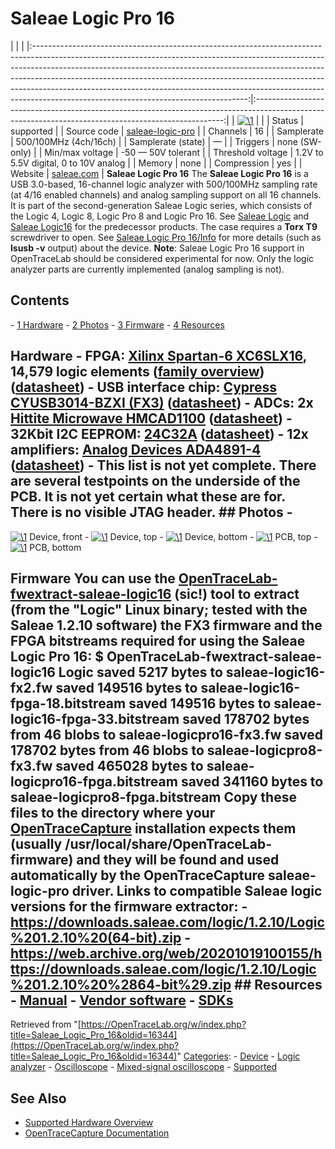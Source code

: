 # Saleae Logic Pro 16

| | | |:-----------------------------------------------------------------------------------------------------------------------------------------------------------------------------------------------------------------------------------------------------------------------------------------------------------------------------------------------------------------------------------------------------------------------------------------------------------:|:----------------------------------------------------------------------------------------------------------------------------------------------------:| | [![\1](../../assets/hardware/general/\2)](./File:Saleae_Logic_Pro_16_bottom.jpg.html) | | | Status | supported | | Source code | [saleae-logic-pro](http://github.com/OpenTraceLab/?p=OpenTraceCapture.git;a=tree;f=src/hardware/saleae-logic-pro) | | Channels | 16 | | Samplerate | 500/100MHz (4ch/16ch) | | Samplerate (state) | — | | Triggers | none (SW-only) | | Min/max voltage | -50 — 50V tolerant | | Threshold voltage | 1.2V to 5.5V digital, 0 to 10V analog | | Memory | none | | Compression | yes | | Website | [saleae.com](https://www.saleae.com) | **Saleae Logic Pro 16** The **Saleae Logic Pro 16** is a USB 3.0-based, 16-channel logic analyzer with 500/100MHz sampling rate (at 4/16 enabled channels) and analog sampling support on all 16 channels. It is part of the second-generation Saleae Logic series, which consists of the Logic 4, Logic 8, Logic Pro 8 and Logic Pro 16. See [Saleae Logic](Saleae_Logic.html "Saleae Logic") and [Saleae Logic16](Saleae_Logic16.html "Saleae Logic16") for the predecessor products. The case requires a **Torx T9** screwdriver to open. See [Saleae Logic Pro 16/Info](Saleae_Logic_Pro_16/Info.html "Saleae Logic Pro 16/Info") for more details (such as **lsusb -v** output) about the device. **Note**: Saleae Logic Pro 16 support in OpenTraceLab should be considered experimental for now. Only the logic analyzer parts are currently implemented (analog sampling is not). 
## Contents 
\- [1 Hardware](Saleae_Logic_Pro_16.html#Hardware) \- [2 Photos](Saleae_Logic_Pro_16.html#Photos) \- [3 Firmware](Saleae_Logic_Pro_16.html#Firmware) \- [4 Resources](Saleae_Logic_Pro_16.html#Resources) 
## Hardware \- **FPGA**: [Xilinx Spartan-6 XC6SLX16](http://www.xilinx.com/support/index.html/content/xilinx/en/supportNav/silicon_devices/fpga/spartan-6.html), 14,579 logic elements ([family overview](http://www.xilinx.com/support/documentation/data_sheets/ds160.pdf)) ([datasheet](http://www.xilinx.com/support/documentation/data_sheets/ds162.pdf)) \- **USB interface chip**: [Cypress CYUSB3014-BZXI (FX3)](http://www.cypress.com/?mpn=CYUSB3014-BZXI) ([datasheet](http://www.cypress.com/?docID=50647)) \- **ADCs**: 2x [Hittite Microwave HMCAD1100](https://www.hittite.com/products/view.html/view/HMCAD1100) ([datasheet](https://www.hittite.com/content/documents/data_sheet/hmcad1100.pdf)) \- **32Kbit I2C EEPROM**: [24C32A](http://www.microchip.com/wwwproducts/Devices.aspx?dDocName=en010774) ([datasheet](http://ww1.microchip.com/downloads/en/DeviceDoc/21709J.pdf)) \- **12x amplifiers**: [Analog Devices ADA4891-4](http://www.analog.com/en/high-speed-op-amps/high-speed-rail-to-rail-amplifiers/ada4891-4/products/product.html) ([datasheet](http://www.analog.com/static/imported-files/data_sheets/ADA4891-1_4891-2_4891-3_4891-4.PDF)) \- This list is not yet complete. There are several testpoints on the underside of the PCB. It is not yet certain what these are for. There is no visible JTAG header. ## Photos \- 
[![\1](../../assets/hardware/general/\2)](./File:Saleae_Logic_Pro_16_front.jpg.html)
Device, front
\- 
[![\1](../../assets/hardware/general/\2)](./File:Saleae_Logic_Pro_16_top.jpg.html)
Device, top
\- 
[![\1](../../assets/hardware/general/\2)](./File:Saleae_Logic_Pro_16_bottom.jpg.html)
Device, bottom
\- 
[![\1](../../assets/hardware/general/\2)](./File:Saleae_Logic_Pro_16_PCB_front.jpg.html)
PCB, top
\- 
[![\1](../../assets/hardware/general/\2)](./File:Saleae_Logic_Pro_16_PCB_rear.jpg.html)
PCB, bottom
## Firmware You can use the [OpenTraceLab-fwextract-saleae-logic16](http://github.com/OpenTraceLab/?p=OpenTraceLab-util.git;a=tree;f=firmware/saleae-logic16) (sic!) tool to extract (from the "Logic" Linux binary; tested with the Saleae 1.2.10 software) the FX3 firmware and the FPGA bitstreams required for using the Saleae Logic Pro 16: $ OpenTraceLab-fwextract-saleae-logic16 Logic saved 5217 bytes to saleae-logic16-fx2.fw saved 149516 bytes to saleae-logic16-fpga-18.bitstream saved 149516 bytes to saleae-logic16-fpga-33.bitstream saved 178702 bytes from 46 blobs to saleae-logicpro16-fx3.fw saved 178702 bytes from 46 blobs to saleae-logicpro8-fx3.fw saved 465028 bytes to saleae-logicpro16-fpga.bitstream saved 341160 bytes to saleae-logicpro8-fpga.bitstream Copy these files to the directory where your [OpenTraceCapture](OpenTraceCapture.html "OpenTraceCapture") installation expects them (usually **/usr/local/share/OpenTraceLab-firmware**) and they will be found and used automatically by the OpenTraceCapture **saleae-logic-pro** driver. Links to compatible Saleae logic versions for the firmware extractor: \- <https://downloads.saleae.com/logic/1.2.10/Logic%201.2.10%20(64-bit).zip> \- <https://web.archive.org/web/20201019100155/https://downloads.saleae.com/logic/1.2.10/Logic%201.2.10%20%2864-bit%29.zip> ## Resources \- [Manual](http://support.saleae.com/hc/en-us/sections/200114124-get-started-using-the-saleae-logic-analyzer) \- [Vendor software](http://www.saleae.com/downloads) \- [SDKs](http://support.saleae.com/hc/en-us/categories/200077184-sdks-automation-betas)
Retrieved from "[https://OpenTraceLab.org/w/index.php?title=Saleae_Logic_Pro_16&oldid=16344](https://OpenTraceLab.org/w/index.php?title=Saleae_Logic_Pro_16&oldid=16344)" 
[Categories](specialcategories-specialcategories.md): \- [Device](./Category:Device.html "Category:Device") \- [Logic analyzer](./Category:Logic_analyzer.html "Category:Logic analyzer") \- [Oscilloscope](./Category:Oscilloscope.html "Category:Oscilloscope") \- [Mixed-signal oscilloscope](./Category:Mixed-signal_oscilloscope.html "Category:Mixed-signal oscilloscope") \- [Supported](./Category:Supported.html "Category:Supported")

## See Also
- [Supported Hardware Overview](../supported-hardware.md)
- [OpenTraceCapture Documentation](../../opentracecapture/overview.md)
